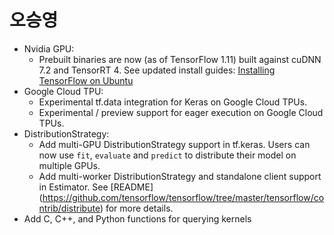 # 오승영

* Nvidia GPU:
  * Prebuilt binaries are now (as of TensorFlow 1.11) built against cuDNN 7.2 and TensorRT 4. See updated install guides: [Installing TensorFlow on Ubuntu](https://www.tensorflow.org/install/install_linux#tensorflow_gpu_support)
* Google Cloud TPU:
  * Experimental tf.data integration for Keras on Google Cloud TPUs.
  * Experimental / preview support for eager execution on Google Cloud TPUs.
* DistributionStrategy:
  * Add multi-GPU DistributionStrategy support in tf.keras. Users can now use `fit`, `evaluate` and `predict` to distribute their model on multiple GPUs.
  * Add multi-worker DistributionStrategy and standalone client support in Estimator. See [README] (https://github.com/tensorflow/tensorflow/tree/master/tensorflow/contrib/distribute) for more details.
* Add C, C++, and Python functions for querying kernels
